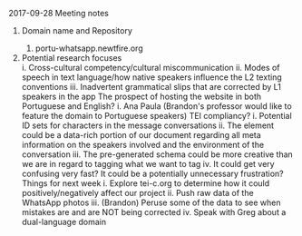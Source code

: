 2017-09-28 Meeting notes 

<ol><li>Domain name and Repository</li> 
	<ol><li>portu-whatsapp.newtfire.org</li></ol>
<li>Potential research focuses</li>
	i. Cross-cultural competency/cultural miscommunication
	ii. Modes of speech in text language/how native speakers influence the L2 texting conventions
	iii. Inadvertent grammatical slips that are corrected by L1 speakers in the app
The prospect of hosting the website in both Portuguese and English?
	i. Ana Paula (Brandon's professor would like to feature the domain to Portuguese speakers)
TEI compliancy?
	i. Potential ID sets for characters in the message conversations
	ii. The <teiHeader> element could be a data-rich portion of our document regarding all meta information on the speakers involved and the environment of the conversation
	iii. The pre-generated schema could be more creative than we are in regard to tagging what we want to tag
	iv. It could get very confusing very fast? It could be a potentially unnecessary frustration?
Things for next week
	i. Explore tei-c.org to determine how it could positively/negatively affect our project
	ii. Push raw data of the WhatsApp photos 
	iii. (Brandon) Peruse some of the data to see when mistakes are and are NOT being corrected
	iv. Speak with Greg about a dual-language domain</ol>
